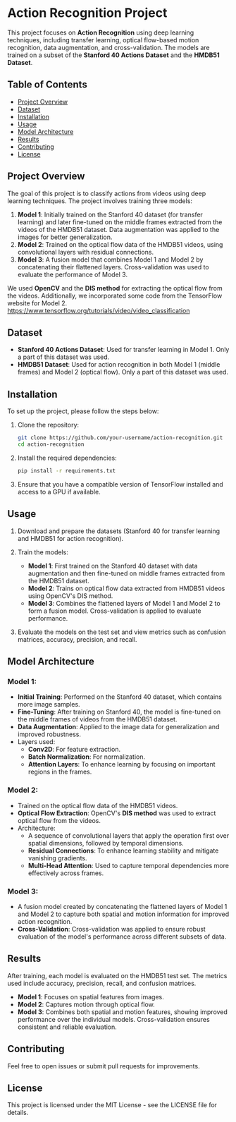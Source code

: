 # Action Recognition Project

This project focuses on **Action Recognition** using deep learning techniques, including transfer learning, optical flow-based motion recognition, data augmentation, and cross-validation. The models are trained on a subset of the **Stanford 40 Actions Dataset** and the **HMDB51 Dataset**.

## Table of Contents
- [Project Overview](#project-overview)
- [Dataset](#dataset)
- [Installation](#installation)
- [Usage](#usage)
- [Model Architecture](#model-architecture)
- [Results](#results)
- [Contributing](#contributing)
- [License](#license)

## Project Overview

The goal of this project is to classify actions from videos using deep learning techniques. The project involves training three models:
1. **Model 1**: Initially trained on the Stanford 40 dataset (for transfer learning) and later fine-tuned on the middle frames extracted from the videos of the HMDB51 dataset. Data augmentation was applied to the images for better generalization.
2. **Model 2**: Trained on the optical flow data of the HMDB51 videos, using convolutional layers with residual connections.
3. **Model 3**: A fusion model that combines Model 1 and Model 2 by concatenating their flattened layers. Cross-validation was used to evaluate the performance of Model 3.

We used **OpenCV** and the **DIS method** for extracting the optical flow from the videos. Additionally, we incorporated some code from the TensorFlow website for Model 2.
https://www.tensorflow.org/tutorials/video/video_classification

## Dataset

- **Stanford 40 Actions Dataset**: Used for transfer learning in Model 1. Only a part of this dataset was used.
- **HMDB51 Dataset**: Used for action recognition in both Model 1 (middle frames) and Model 2 (optical flow). Only a part of this dataset was used.

## Installation

To set up the project, please follow the steps below:

1. Clone the repository:
   ```bash
   git clone https://github.com/your-username/action-recognition.git
   cd action-recognition
   ```

2. Install the required dependencies:
   ```bash
   pip install -r requirements.txt
   ```

3. Ensure that you have a compatible version of TensorFlow installed and access to a GPU if available.

## Usage

1. Download and prepare the datasets (Stanford 40 for transfer learning and HMDB51 for action recognition).
   
2. Train the models:
   - **Model 1**: First trained on the Stanford 40 dataset with data augmentation and then fine-tuned on middle frames extracted from the HMDB51 dataset.
   - **Model 2**: Trains on optical flow data extracted from HMDB51 videos using OpenCV's DIS method.
   - **Model 3**: Combines the flattened layers of Model 1 and Model 2 to form a fusion model. Cross-validation is applied to evaluate performance.

3. Evaluate the models on the test set and view metrics such as confusion matrices, accuracy, precision, and recall.


## Model Architecture

### Model 1:
- **Initial Training**: Performed on the Stanford 40 dataset, which contains more image samples.
- **Fine-Tuning**: After training on Stanford 40, the model is fine-tuned on the middle frames of videos from the HMDB51 dataset.
- **Data Augmentation**: Applied to the image data for generalization and improved robustness.
- Layers used:
  - **Conv2D**: For feature extraction.
  - **Batch Normalization**: For normalization.
  - **Attention Layers**: To enhance learning by focusing on important regions in the frames.

### Model 2:
- Trained on the optical flow data of the HMDB51 videos.
- **Optical Flow Extraction**: OpenCV's **DIS method** was used to extract optical flow from the videos.
- Architecture:
  - A sequence of convolutional layers that apply the operation first over spatial dimensions, followed by temporal dimensions.
  - **Residual Connections**: To enhance learning stability and mitigate vanishing gradients.
  - **Multi-Head Attention**: Used to capture temporal dependencies more effectively across frames.

### Model 3:
- A fusion model created by concatenating the flattened layers of Model 1 and Model 2 to capture both spatial and motion information for improved action recognition.
- **Cross-Validation**: Cross-validation was applied to ensure robust evaluation of the model's performance across different subsets of data.

## Results

After training, each model is evaluated on the HMDB51 test set. The metrics used include accuracy, precision, recall, and confusion matrices.

- **Model 1**: Focuses on spatial features from images.
- **Model 2**: Captures motion through optical flow.
- **Model 3**: Combines both spatial and motion features, showing improved performance over the individual models. Cross-validation ensures consistent and reliable evaluation.

## Contributing

Feel free to open issues or submit pull requests for improvements.

## License

This project is licensed under the MIT License - see the LICENSE file for details.
